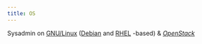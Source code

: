 ```yaml
---
title: OS
---
```


Sysadmin on [GNU/Linux](http://www.gnu.org/gnu/linux-and-gnu.html) ([Debian](https://www.debian.org/) and [RHEL](https://access.redhat.com/documentation/en-US/Red_Hat_Enterprise_Linux/7/html/7.0_Release_Notes/) -based) & _[OpenStack](https://www.openstack.org/)_
